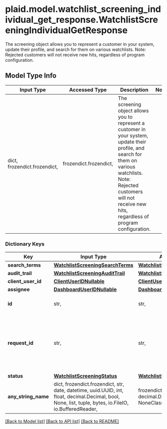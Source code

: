 # plaid.model.watchlist_screening_individual_get_response.WatchlistScreeningIndividualGetResponse

The screening object allows you to represent a customer in your system, update their profile, and search for them on various watchlists. Note: Rejected customers will not receive new hits, regardless of program configuration.

## Model Type Info
Input Type | Accessed Type | Description | Notes
------------ | ------------- | ------------- | -------------
dict, frozendict.frozendict,  | frozendict.frozendict,  | The screening object allows you to represent a customer in your system, update their profile, and search for them on various watchlists. Note: Rejected customers will not receive new hits, regardless of program configuration. | 

### Dictionary Keys
Key | Input Type | Accessed Type | Description | Notes
------------ | ------------- | ------------- | ------------- | -------------
**search_terms** | [**WatchlistScreeningSearchTerms**](WatchlistScreeningSearchTerms.md) | [**WatchlistScreeningSearchTerms**](WatchlistScreeningSearchTerms.md) |  | 
**audit_trail** | [**WatchlistScreeningAuditTrail**](WatchlistScreeningAuditTrail.md) | [**WatchlistScreeningAuditTrail**](WatchlistScreeningAuditTrail.md) |  | 
**client_user_id** | [**ClientUserIDNullable**](ClientUserIDNullable.md) | [**ClientUserIDNullable**](ClientUserIDNullable.md) |  | 
**assignee** | [**DashboardUserIDNullable**](DashboardUserIDNullable.md) | [**DashboardUserIDNullable**](DashboardUserIDNullable.md) |  | 
**id** | str,  | str,  | ID of the associated screening. | 
**request_id** | str,  | str,  | A unique identifier for the request, which can be used for troubleshooting. This identifier, like all Plaid identifiers, is case sensitive. | 
**status** | [**WatchlistScreeningStatus**](WatchlistScreeningStatus.md) | [**WatchlistScreeningStatus**](WatchlistScreeningStatus.md) |  | 
**any_string_name** | dict, frozendict.frozendict, str, date, datetime, uuid.UUID, int, float, decimal.Decimal, bool, None, list, tuple, bytes, io.FileIO, io.BufferedReader,  | frozendict.frozendict, str, decimal.Decimal, BoolClass, NoneClass, tuple, bytes, FileIO | any string name can be used but the value must be the correct type | [optional]

[[Back to Model list]](../../README.md#documentation-for-models) [[Back to API list]](../../README.md#documentation-for-api-endpoints) [[Back to README]](../../README.md)

